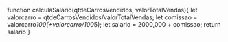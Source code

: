 function calculaSalario(qtdeCarrosVendidos, valorTotalVendas){
let valorcarro = qtdeCarrosVendidos/valorTotalVendas;
let comissao = valorcarro*100(+valorcarro/100*5);
let salario = 2000,000 + comissao;
return salario
}